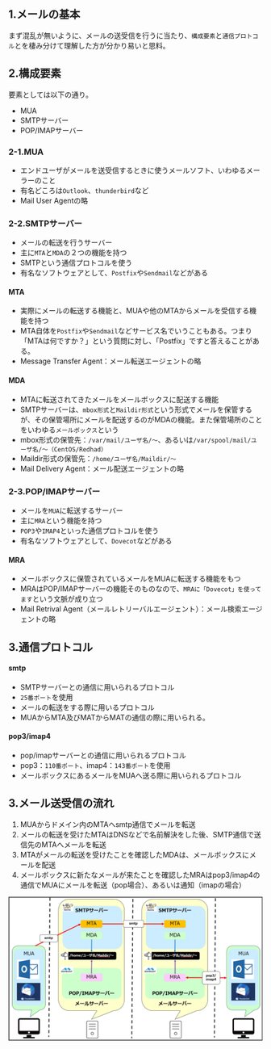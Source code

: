 ## 1.メールの基本  
まず混乱が無いように、メールの送受信を行うに当たり、`構成要素`と`通信プロトコル`とを棲み分けて理解した方が分かり易いと思料。  
  
## 2.構成要素
要素としては以下の通り。
- MUA
- SMTPサーバー
- POP/IMAPサーバー  

### 2-1.MUA
- エンドユーザがメールを送受信するときに使うメールソフト、いわゆるメーラーのこと
- 有名どころは`Outlook`、`thunderbird`など
- Mail User Agentの略
  
### 2-2.SMTPサーバー
- メールの転送を行うサーバー
- 主に`MTA`と`MDA`の２つの機能を持つ
- SMTPという通信プロトコルを使う
- 有名なソフトウェアとして、`Postfix`や`Sendmail`などがある  
  
#### MTA
- 実際にメールの転送する機能と、MUAや他のMTAからメールを受信する機能を持つ  
- MTA自体を`Postfix`や`Sendmail`などサービス名でいうこともある。つまり「MTAは何ですか？」という質問に対し、「Postfix」ですと答えることがある。
- Message Transfer Agent：メール転送エージェントの略  
  
#### MDA
- MTAに転送されてきたメールをメールボックスに配送する機能
- SMTPサーバーは、`mbox形式`と`Maildir形式`という形式でメールを保管するが、その保管場所にメールを配送するのがMDAの機能。また保管場所のことをいわゆる`メールボックス`という
- mbox形式の保管先：`/var/mail/ユーザ名/～`、あるいは`/var/spool/mail/ユーザ名/～（CentOS/Redhad）`
- Maildir形式の保管先：`/home/ユーザ名/Maildir/～`
- Mail Delivery Agent：メール配送エージェントの略
  
### 2-3.POP/IMAPサーバー
- メールを`MUA`に転送するサーバー
- 主に`MRA`という機能を持つ
- `POP3`や`IMAP4`といった通信プロトコルを使う
- 有名なソフトウェアとして、`Dovecot`などがある  
  
#### MRA
- メールボックスに保管されているメールをMUAに転送する機能をもつ
- MRAはPOP/IMAPサーバーの機能そのものなので、`MRAに「Dovecot」を使ってます`という文脈が成り立つ
- Mail Retrival Agent（メールレトリーバルエージェント）：メール検索エージェントの略
  
## 3.通信プロトコル
#### smtp
- SMTPサーバーとの通信に用いられるプロトコル
- `25番ポート`を使用
- メールの転送をする際に用いるプロトコル
- MUAからMTA及びMATからMATの通信の際に用いられる。  
  
#### pop3/imap4
- pop/imapサーバーとの通信に用いられるプロトコル
- pop3：`110番ポート`、imap4：`143番ポート`を使用
- メールボックスにあるメールをMUAへ送る際に用いられるプロトコル  
  
## 3.メール送受信の流れ
1. MUAからドメイン内のMTAへsmtp通信でメールを転送
2. メールの転送を受けたMTAはDNSなどで名前解決をした後、SMTP通信で送信先のMTAへメールを転送
3. MTAがメールの転送を受けたことを確認したMDAは、メールボックスにメールを配送
4. メールボックスに新たなメールが来たことを確認したMRAはpop3/imap4の通信でMUAにメールを転送（pop場合）、あるいは通知（imapの場合）  
  
![メール転送図](../../images/20240612_14-629.png)  
  
